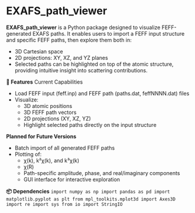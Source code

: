 # EXAFS_path_viewer
**EXAFS_path_viewer** is a Python package designed to visualize FEFF-generated EXAFS paths. It enables users to import a FEFF input structure and specific FEFF paths, then explore them both in:

- 3D Cartesian space  
- 2D projections: XY, XZ, and YZ planes  
- Selected paths can be highlighted on top of the atomic structure, providing intuitive insight into scattering contributions.  

**🚧 Features**
Current Capabilities
- Load FEFF input (feff.inp) and FEFF path (paths.dat, feffNNNN.dat) files
- Visualize:
  - 3D atomic positions
  - 3D FEFF path vectors
  - 2D projections (XY, XZ, YZ)
  - Highlight selected paths directly on the input structure

**Planned for Future Versions**
- Batch import of all generated FEFF paths
- Plotting of:
  - χ(k), k²χ(k), and k³χ(k)
  - χ(R)
  - Path-specific amplitude, phase, and real/imaginary components
  - GUI interface for interactive exploration

**📦 Dependencies**
``import numpy as np
import pandas as pd
import matplotlib.pyplot as plt
from mpl_toolkits.mplot3d import Axes3D
import re
import sys
from io import StringIO``
